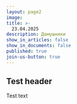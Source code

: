 ```yaml
---
layout: page2
image: 
title: >-
  23.04.2025 
description: Домушники
show_in_articles: false
show_in_documents: false
published: true
join-us-button: true
---
```


## Test header

Test text
